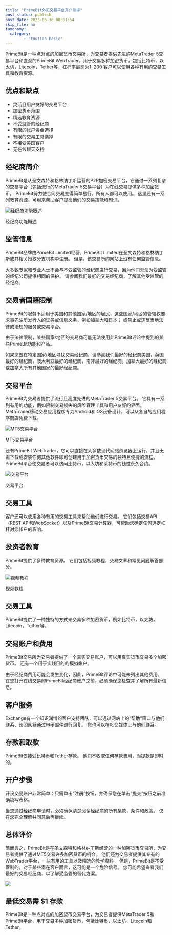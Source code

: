 ```yaml
---
title: "PrimeBit外汇交易平台开户测评"
post_status: publish
post_date: 2023-06-30 00:01:54
skip_file: no
taxonomy:
  category:
        - "toutiao-basic"
---
```


PrimeBit是一种点对点的加密货币交易所，为交易者提供先进的MetaTrader 5交易平台和直观的PrimeBit WebTrader，用于交易多种加密货币，包括比特币，以太坊，Litecoin，Tether等，杠杆率最高为1: 200 客户可以使用各种有用的交易工具和教育资源。

## 优点和缺点

- 灵活且用户友好的交易平台
- 加密货币范围
- 精选教育资源
- 不受监管的经纪商
- 有限的帐户资金选择
- 有限的交易工具选择
- 不接受美国客户
- 无在线聊天支持

## 经纪商简介

PrimeBit是从圣文森特和格林纳丁斯运营的P2P加密交易平台，它通过一系列复杂的交易平台（包括流行的MetaTrader 5交易平台）为在线交易提供多种加密货币。 PrimeBit努力使合同交易变得简单易行，所有人都可以使用。 这里还有一系列教育资源，可用来帮助客户提高他们的交易技能和知识。

![经纪商功能概述](https://cdn.fendou.la/funstoutiao/2020/11/PrimeBit-Review-Features-Overview.jpg "经纪商功能概述")

经纪商功能概述

## 监管信息

PrimeBit品牌由PrimeBit Limited经营，PrimeBit Limited在圣文森特和格林纳丁斯或其相关授权分支机构中注册。 但是，该交易所的网站上没有任何监管信息。

大多数专家和专业人士不会与不受监管的经纪商进行交易，因为他们无法为受监管的经纪公司提供相同的保护。 请参阅我们最好的交易经纪商，了解其他受监管的经纪商。

## 交易者国籍限制

PrimeBit的服务不适用于美国和其他国家/地区的居民，这些国家/地区的管辖权要求事先注册发行人的证券或信息义务，例如加拿大和日本； 或禁止或违反当地法律或法规的服务或交易平台。

由于法律限制，某些国家/地区的交易商可能无法使用此PrimeBit评论中提到的某些PrimeBit功能和产品。

如果您要在特定国家/地区寻找交易经纪商，请参阅我们最好的经纪商美国，英国最好的经纪商，澳大利亚最好的经纪商，南非最好的经纪商，加拿大最好的经纪商或加拿大所有其他国家的最好经纪商。

## 交易平台

PrimeBit为交易者提供了流行且高度先进的MetaTrader 5交易平台。 它具有一系列有用的功能，例如限制交易损失的风险管理工具和用户友好的界面。 MetaTrader移动交易应用程序专为Android和iOS设备设计，可以从各自的应用程序商店免费下载。

![MT5交易平台](https://cdn.fendou.la/funstoutiao/2020/11/PrimeBit-Review-MT5-Trading-Platform.png "MT5交易平台")

MT5交易平台

还有PrimeBit WebTrader，它可以直接在大多数现代网络浏览器上运行，并且无需下载或安装任何其他软件即可创建用于加密货币交易的独特且便捷的流程。 PrimeBit平台使交易者可以访问比特币，以太坊和莱特币的线性永久合约。

![交易平台](https://cdn.fendou.la/funstoutiao/2020/11/PrimeBit-Review-Trading-Platform.jpg "交易平台")

交易平台

## 交易工具

客户还可以使用各种有用的交易工具来帮助他们进行交易。 它们包括交易API（REST API和WebSocket）以及PrimeBit交易计算器，可帮助您确定任何选定杠杆对您帐户的影响。

## 投资者教育

PrimeBit提供了多种教育资源。 它们包括视频教程，交易文章和常见问题解答部分。

![视频教程](https://cdn.fendou.la/funstoutiao/2020/11/PrimeBit-Review-Video-Tutorials.jpg "视频教程")

视频教程

## 交易工具

PrimeBit提供了一种独特的方式来交易多种加密货币，例如比特币，以太坊，Litecoin，Tether等。

## 交易账户和费用

PrimeBit交易所为交易者提供了一个真实交易账户，可以用真实货币交易多个加密货币。 还有一个用于实践目的的模拟帐户。

由于经纪商费用可能会发生变化，因此，PrimeBit评论中可能未列出其他费用。 在您打开在线交易的PrimeBit经纪商账户之前，必须确保您检查并了解所有最新信息。

## 客户服务

Exchange有一个知识渊博的客户支持团队，可以通过网站上的“帮助”窗口与他们联系，该团队将通过电子邮件进行回复。 您也可以在社交媒体上与他们联系。

## 存款和取款

PrimeBit仅接受比特币和Tether存款。 他们不收取任何存款费用，而提款是即时的。

## 开户步骤

开设交易账户非常简单：只需单击“注册”按钮，并确保您在单击“提交”按钮之前准确填写表格。

当您通过经纪商申请时，必须确保清楚阅读经纪商的所有条款，条件和政策。 仅在您完全理解并同意后再继续。

## 总体评价

简而言之，PrimeBit是在圣文森特和格林纳丁斯经营的一种加密货币交易所，为交易者提供了通过MT5交易许多加密货币的机会。 他们还为交易者提供其专有的WebTrader平台，一些有用的工具以及精选的教学资料。 但是，PrimeBit是不受管制的，对于某些潜在客户而言，这可能是一个危险信号。 您可能希望查看我们最好的交易经纪商，以了解受监管的替代方案。

![](https://cdn.fendou.la/funstoutiao/2020/11/PrimeBit-Logo.png)

## 最低交易需 $1 存款

PrimeBit是一种点对点的加密货币交易平台，为交易者提供MetaTrader 5和PrimeBit平台，用于交易多种加密货币，包括比特币，以太坊，Litecoin和Tether。
